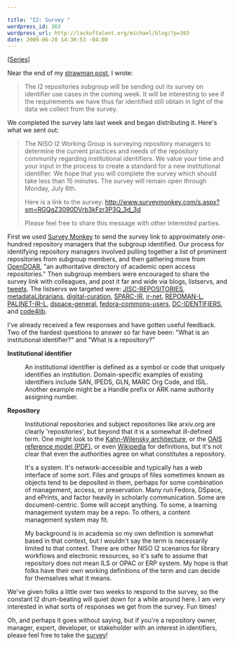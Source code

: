 ```yaml
--- 

title: "I2: Survey "
wordpress_id: 363
wordpress_url: http://lackoftalent.org/michael/blog/?p=363
date: 2009-06-20 14:30:53 -04:00
---
```

[<a href="http://lackoftalent.org/michael/blog/category/niso-i2/">Series</a>]

Near the end of my <a href="http://lackoftalent.org/michael/blog/2009/06/13/i2-strawman/">strawman post</a>, I wrote:<blockquote>The I2 repositories subgroup will be sending out its survey on identifier use cases in the coming week.  It will be interesting to see if the requirements we have thus far identified still obtain in light of the data we collect from the survey. </blockquote>

We completed the survey late last week and began distributing it.  Here's what we sent out:<blockquote><p>The NISO I2 Working Group is surveying repository managers to determine the current practices and needs of the repository community regarding institutional identifiers.  We value your time and your input in the process to create a standard for a new institutional identifier.  We hope that you will complete the survey which should take less than 15 minutes.  The survey will remain open through Monday, July 6th.</p>
<p>
Here is a link to the survey:
<a href="http://www.surveymonkey.com/s.aspx?sm=RGQgZ3090DVrb3kFzr3P3Q_3d_3d">http://www.surveymonkey.com/s.aspx?sm=RGQgZ3090DVrb3kFzr3P3Q_3d_3d</a></p>
<p>
Please feel free to share this message with other interested parties.</p>
</blockquote>

First we used <a href="http://www.surveymonkey.com/">Survey Monkey</a> to send the survey link to approximately one-hundred repository managers that the subgroup identified.   Our process for identifying repository managers involved pulling together a list of prominent repositories from subgroup members, and then gathering more from <a href="http://www.opendoar.org/">OpenDOAR</a>, "an authoritative directory of academic open access repositories."  Then subgroup members were encouraged to share the survey link with colleagues, and post it far and wide via blogs, listservs, and <a href="http://twitter.com/mjgiarlo/status/2230486784">tweets</a>.  The listservs we targeted were: <a href="http://www.jiscmail.ac.uk/archives/jisc-repositories.html">JISC-REPOSITORIES</a>, <a href="http://metadatalibrarians.monarchos.com/">metadataLibrarians</a>, <a href="http://groups.google.com/group/digital-curation">digital-curation</a>, <a href="https://arl.org/Lists/SPARC-IR/">SPARC-IR</a>, <a href="http://mailman.anu.edu.au/mailman/listinfo/ir-net">ir-net</a>, <a href="http://www.lsoft.com/SCRIPTS/WL.EXE?SL1=REPOMAN-L&H=LISTSERV.INDIANA.EDU">REPOMAN-L</a>, <a href="http://larch.palinet.org/archives/palinet-ir-l.html">PALINET-IR-L</a>, <a href="http://mailman.mit.edu/mailman/listinfo/dspace-general">dspace-general</a>, <a href="https://lists.sourceforge.net/lists/listinfo/fedora-commons-users">fedora-commons-users</a>, <a href="http://dublincore.org/groups/identifiers/">DC-IDENTIFIERS</a>, and <a href="http://dewey.library.nd.edu/mailing-lists/code4lib/">code4lib</a>.

I've already received a few responses and have gotten useful feedback.  Two of the hardest questions to answer so far have been: "What is an institutional identifier?" and "What is a repository?"
<dl>
<dt><strong>Institutional identifier</strong></dt>
<dd><p>An institutional identifier is defined as a symbol or code that uniquely identifies an institution.  Domain-specific examples of existing identifiers include SAN, IPEDS, GLN, MARC Org Code, and ISIL.  Another example might be a Handle prefix or ARK name authority assigning number.</p></dd>
<dt><strong>Repository</strong></dt>
<dd><p>Institutional repositories and subject repositories like arxiv.org are clearly 'repositories', but beyond that it is a somewhat ill-defined term.  One might look to the <a href="http://www.cnri.reston.va.us/k-w.html">Kahn-Wilensky architecture</a>, or the <a href="http://public.ccsds.org/publications/archive/650x0b1.pdf">OAIS reference model (PDF)</a>, or even <a href="http://en.wikipedia.org/wiki/Digital_repository">Wikipedia</a> for definitions, but it's not clear that even the authorities agree on what constitutes a repository.</p><p>It's a system.  It's network-accessible and typically has a web interface of some sort.  Files and groups of files sometimes known as objects tend to be deposited in them, perhaps for some combination of management, access, or preservation.  Many run Fedora, DSpace, and ePrints, and factor heavily in scholarly communication.  Some are document-centric.  Some will accept anything.  To some, a learning management system may be a repo.  To others, a content management system may fit.</p>
<p>My background is in academia so my own definition is somewhat based in that context, but I wouldn't say the term is necessarily limited to that context.  There are other NISO I2 scenarios for library workflows and electronic resources, so it's safe to assume that repository does not mean ILS or OPAC or ERP system.  My hope is that folks have their own working definitions of the term and can decide for themselves what it means.</p></dd>
</dl>

We've given folks a little over two weeks to respond to the survey, so the constant I2 drum-beating will quiet down for a while around here.  I am very interested in what sorts of responses we get from the survey.  Fun times!

Oh, and perhaps it goes without saying, but if you're a repository owner, manager, expert, developer, or stakeholder with an interest in identifiers, please feel free to take the <a href="http://www.surveymonkey.com/s.aspx?sm=RGQgZ3090DVrb3kFzr3P3Q_3d_3d">survey</a>!
